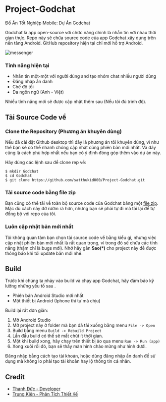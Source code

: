 # Project-Godchat
 Đồ Án Tốt Nghiệp Mobile: Dự Án Godchat

 Godchat là app open-source với chức năng chính là nhắn tin với nhau thời gian thực. Repo này sẽ chứa source code của app Godchat xây dựng trên nền tảng Android. GitHub repository hiện tại chỉ mới hỗ trợ Android.

![messenger](https://i.imgur.com/if6haHA.png)


### Tính năng hiện tại
- Nhắn tin một-một với người dùng and tạo nhóm chat nhiều người dùng
- Đăng nhập ẩn danh
- Chế độ tối
- Đa ngôn ngữ (Anh - Việt)



Nhiều tính năng mới sẽ được cập nhật thêm sau (Nếu tôi đủ trình độ).



## Tải Source Code về

### Clone the Repository (Phương án khuyên dùng)
Nếu đã cài đặt Github desktop thì đây là phương án tôi khuyên dùng, vì như thế bạn sẽ có thể nhanh chóng cập nhật cùng phiên bản mới nhất. Và đây cũng là cách phù hợp nhất nếu bạn có ý định đóng góp thêm vào dự án này. 

Hãy dùng các lệnh sau để clone rep về:

    $ mkdir Godchat
    $ cd Godchat
    $ git clone https://github.com/satthukid000/Project-Godchat.git

### Tải source code bằng file zip
Bạn cũng có thể tải về toàn bộ source code của Godchat bằng một [file zip](https://github.com/satthukid000/Project-Godchat/archive/refs/heads/main.zip). Mặc dù cách này đỡ rườm rà hơn, nhưng bạn sẽ phải tự đi mà tải lại để tự đồng bộ với repo của tôi. 

### Luôn cập nhật bản mới nhất
Tôi không quan tâm bạn chọn tải source code về bằng kiểu gì, nhưng việc cập nhật phiên bản mới nhất là rất quan trọng, vì trong đó sẽ chứa các tính năng (thậm chí là bugs mới). Nhớ hãy gắn **Sao(*)** cho project này để được thông báo khi tôi update bản mới nhé. 

## Build

Trước khi chúng ta nhảy vào build và chạy app Godchat, hãy đảm bảo kỹ lưỡng những yếu tố sau .

 - Phiên bản Android Studio mới nhất
 - Một thiết bị Android (Iphone thì tự mà chịu)

Build lại rất đơn giản:

 1. Mở Android Studio
 2. Mở project này ở folder mà bạn đã tải xuống bằng menu `File -> Open`
 3. Build bằng menu `Build -> Rebuild Project`
 4. Lần đầu build có thể sẽ mất chút ít thời gian. 
 5. Một khi build xong, hãy chạy trên thiết bị ảo qua menu `Run -> Run (app)`
 6. Xong xuôi rồi đó, bạn sẽ thấy màn hình chào mừng như hình dưới.

Đăng nhập bằng cách tạo tài khoản, hoặc dùng đăng nhập ẩn danh để sử dụng mà không lo phải tạo tài khoản hay lộ thông tin cá nhân.

## Credit

- [Thanh Đức - Developer](https://www.facebook.com/darkie2305/) 
- [Trung Kiên - Phân Tích Thiết Kế](https://www.facebook.com/profile.php?id=100021623772810)